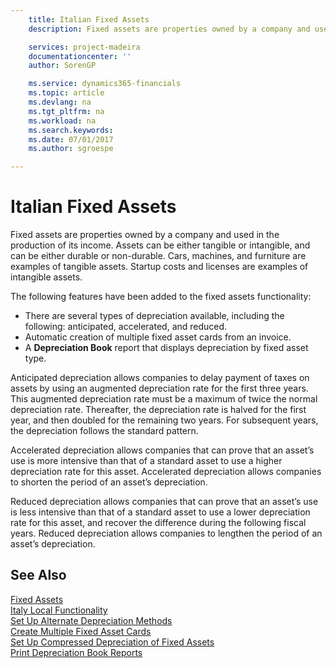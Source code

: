 ```yaml
---
    title: Italian Fixed Assets
    description: Fixed assets are properties owned by a company and used in the production of its income.

    services: project-madeira 
    documentationcenter: ''
    author: SorenGP

    ms.service: dynamics365-financials
    ms.topic: article
    ms.devlang: na
    ms.tgt_pltfrm: na
    ms.workload: na
    ms.search.keywords:
    ms.date: 07/01/2017
    ms.author: sgroespe

---
```

# Italian Fixed Assets
Fixed assets are properties owned by a company and used in the production of its income. Assets can be either tangible or intangible, and can be either durable or non-durable. Cars, machines, and furniture are examples of tangible assets. Startup costs and licenses are examples of intangible assets.  

The following features have been added to the fixed assets functionality:  

- There are several types of depreciation available, including the following: anticipated, accelerated, and reduced.  
- Automatic creation of multiple fixed asset cards from an invoice.  
- A **Depreciation Book** report that displays depreciation by fixed asset type.  

Anticipated depreciation allows companies to delay payment of taxes on assets by using an augmented depreciation rate for the first three years. This augmented depreciation rate must be a maximum of twice the normal depreciation rate. Thereafter, the depreciation rate is halved for the first year, and then doubled for the remaining two years. For subsequent years, the depreciation follows the standard pattern.  

Accelerated depreciation allows companies that can prove that an asset’s use is more intensive than that of a standard asset to use a higher depreciation rate for this asset. Accelerated depreciation allows companies to shorten the period of an asset’s depreciation.  

Reduced depreciation allows companies that can prove that an asset’s use is less intensive than that of a standard asset to use a lower depreciation rate for this asset, and recover the difference during the following fiscal years. Reduced depreciation allows companies to lengthen the period of an asset’s depreciation.  

## See Also  
 [Fixed Assets](../../fa-manage.md)     
 [Italy Local Functionality](italy-local-functionality.md)   
 [Set Up Alternate Depreciation Methods](how-to-set-up-alternate-depreciation-methods.md)   
 [Create Multiple Fixed Asset Cards](how-to-create-multiple-fixed-asset-cards.md)   
 [Set Up Compressed Depreciation of Fixed Assets](how-to-set-up-compressed-depreciation-of-fixed-assets.md)   
 [Print Depreciation Book Reports](how-to-print-depreciation-book-reports.md)

